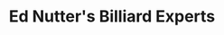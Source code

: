 ---
title: "Ed Nutter's Billiard Experts"
url: /houston/ed-nutters-billiard-experts/
shop: Sport
---